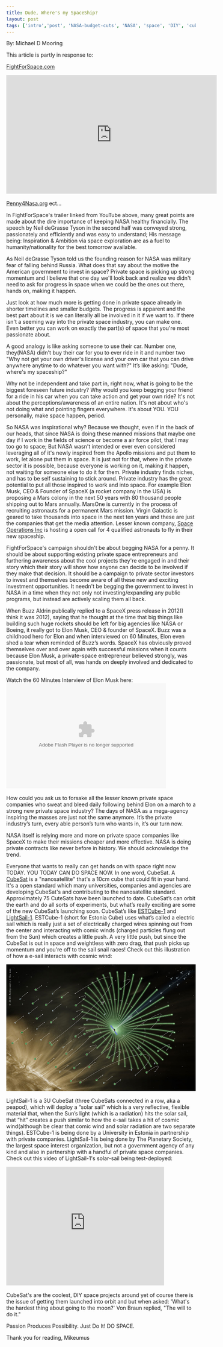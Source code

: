 ```yaml
---
title: Dude, Where's my SpaceShip?
layout: post
tags: ['intro','post', 'NASA-budget-cuts', 'NASA', 'space', 'DIY', 'cubesat', 'private-space', 'private-space-industry']
---
```

By: Michael D Mooring


This article is partly in response to:

<a href=http://fightForSpace.com/ target=_blank> FightForSpace.com</a>
<iframe class=”center-post” width="560" height="315" src="http://www.youtube.com/embed/xSYEdougccY" frameborder="0" allowfullscreen></iframe>

<a href=http://www.penny4nasa.org/ target=_blank>Penny4Nasa.org</a>
ect...

In FightForSpace's trailer linked from YouTube above, many great points are made about the dire importance of keeping NASA healthy financially. The speech by Neil deGrasse Tyson in the second half was conveyed strong, passionately and efficiently and was easy to understand; His message being: Inspiration & Ambition via space exploration are as a fuel to humanity/nationality for the best tomorrow available. 

As Neil deGrasse Tyson told us the founding reason for NASA was military fear of falling behind Russia. What does that say about the motive the American government to invest in space? Private space is picking up strong momentum and I believe that one day we'll look back and realize we didn't need to ask for progress in space when we could be the ones out there, hands on, making it happen.

Just look at how much more is getting done in private space already in shorter timelines and smaller budgets. The progress is apparent and the best part about it is we can literally all be involved in it if we want to. If there isn't a seeming way into the private space industry, you can make one. Even better you can work on exactly the part(s) of space that you're most passionate about. 

A good analogy is like asking someone to use their car. Number one, they(NASA) didn't buy their car for you to ever ride in it and number two "Why not get your own driver's license and your own car that you can drive anywhere anytime to do whatever you want with?" It’s like asking: "Dude, where's my spaceship?"

Why not be independent and take part in, right now, what is going to be the biggest foreseen future industry? Why would you keep begging your friend for a ride in his car when you can take action and get your own ride? It's not about the perceptions/awareness of an entire nation. It's not about who's not doing what and pointing fingers everywhere. It's about YOU. YOU personally, make space happen, period.

So NASA was inspirational why? Because we thought, even if in the back of our heads, that since NASA is doing these manned missions that maybe one day if I work in the fields of science or become a air force pilot, that I may too go to space; But NASA wasn't intended or ever even considered leveraging all of it's newly inspired from the Apollo missions and put them to work, let alone put them in space. It is just not for that, where in the private sector it is possible, because everyone is working on it, making it happen, not waiting for someone else to do it for them. Private industry finds niches, and has to be self sustaining to stick around. Private industry has the great potential to put all those inspired to work and into space. For example Elon Musk, CEO & Founder of SpaceX  (a rocket company in the USA) is proposing a Mars colony in the next 50 years with 80 thousand people shipping out to Mars annually. MarsOne is currently in the process of recruiting astronauts for a permanent Mars mission. Virgin Galactic is geared to take thousands into space in the next ten years and these are just the companies that get the media attention. Lesser known company, <a href=http://www.spaceoperationsinc.com/ target=_blank>Space Operations Inc</a> is hosting a open call for 4 qualified astronauts to fly in their new spaceship. 

FightForSpace's campaign shouldn't be about begging NASA for a penny. It should be about supporting existing private space entrepreneurs and furthering awareness about the cool projects they're engaged in and their story which their story will show how anyone can decide to be involved if they make that decision. It should be a campaign to private sector investors to invest and themselves become aware of all these new and exciting investment opportunities. It needn't be begging the government to invest in NASA in a time when they not only not investing/expanding any public programs, but instead are actively scaling them all back. 

When Buzz Aldrin publically replied to a SpaceX press release in 2012(I think it was 2012), saying that he thought at the time that big things like building such huge rockets should be left for big agencies like NASA or Boeing, it really got to Elon Musk, CEO & founder of SpaceX. Buzz was a childhood hero for Elon and when interviewed on 60 Minutes, Elon even shed a tear when reminded of Buzz’s words. SpaceX has obviously proved themselves over and over again with successful missions when it counts because Elon Musk, a private-space entrepreneur believed strongly, was passionate, but most of all, was hands on deeply involved and dedicated to the company. 

<span class="center-post" style="width:425px;">Watch the 60 Minutes Interview of Elon Musk here:
<embed class="center-post" src="http://cnettv.cnet.com/av/video/cbsnews/atlantis2/cbsnews_player_embed.swf" scale="noscale" salign="lt" type="application/x-shockwave-flash" background="#333333" width="425" height="279" allowFullScreen="true" allowScriptAccess="always" FlashVars="si=254&&contentValue=50125703&shareUrl=http://www.cbsnews.com/video/watch/?id=7410538n" /></span>

How could you ask us to forsake all the lesser known private space companies who sweat and bleed daily following behind Elon on a march to a strong new private space industry? The days of NASA as a mega-agency inspiring the masses are just not the same anymore. It’s the private industry’s turn, every able person’s turn who wants in, it’s our turn now.

NASA itself is relying more and more on private space companies like SpaceX to make their missions cheaper and more effective. NASA is doing private contracts like never before in history. We should acknowledge the trend. 

Everyone that wants to really can get hands on with space right now TODAY. YOU TODAY CAN DO SPACE NOW. In one word, CubeSat. A <a href=http://www.cubesat.org/ target=_blank>CubeSat</a> is a "nanosatellite" that's a 10cm cube that could fit in your hand. It's a open standard which many universities, companies and agencies are developing CubeSat's and contributing to the nanosatellite standard. Approximately 75 CuteSats have been launched to date. CubeSat’s can orbit the earth and do all sorts of experiments, but what’s really exciting are some of the new CubeSat’s launching soon. CubeSat’s like <a href=http://en.wikipedia.org/wiki/ESTCube-1 target=_blank>ESTCube-1</a> and <a href=http://en.wikipedia.org/wiki/LightSail-1 target=_blank>LightSail-1</a>. ESTCube-1 (short for Estonia Cube) uses what’s called a electric sail which is really just a set of electrically charged wires spinning out from the center and interacting with comic winds (charged particles flung out from the Sun) which creates a little push. A very little push, but since the CubeSat is out in space and weightless with zero drag, that push picks up momentum and you're off to the sail snail races! Check out this illustration of how a e-sail interacts with cosmic wind:

<img src="/img/AlexandreSzames.jpg" alt="Alexandre Szames Electric Sail illustration"/>

 LightSail-1 is a 3U CubeSat (three CubeSats connected in a row, aka a peapod), which will deploy a “solar sail” which is a very reflective, flexible material that, when the Sun’s light (which is a radiation) hits the solar sail, that “hit” creates a push similar to how the e-sail takes a hit of cosmic wind(although be clear that comic wind and solar radiation are two separate things). ESTCube-1 is being done by a University in Estonia in partnership with private companies. LightSail-1 is being done by The Planetary Society, the largest space interest organization, but not a government agency of any kind and also in partnership with a handful of private space companies. Check out this video of LightSail-1's solar-sail being test-deployed:

<iframe width="420" height="315" class="center-post" src="http://www.youtube.com/embed/YMMA6bk7Kp4" frameborder="0" allowfullscreen></iframe>

 CubeSat's are the coolest, DIY space projects around yet of course there is the issue of getting them launched into orbit and but when asked: 'What's the hardest thing about going to the moon?' 
Von Braun replied, "The will to do it." 

Passion Produces Possibility. Just Do It! DO SPACE.


Thank you for reading,
Mikeumus 








